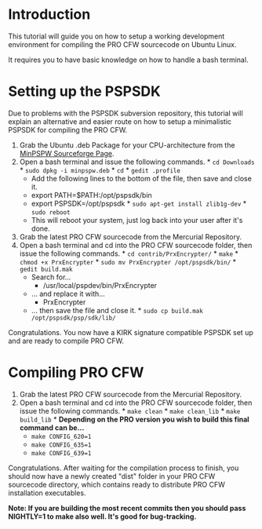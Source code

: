# Introduction #

This tutorial will guide you on how to setup a working development environment for compiling the PRO CFW sourcecode on Ubuntu Linux.

It requires you to have basic knowledge on how to handle a bash terminal.

# Setting up the PSPSDK #

Due to problems with the PSPSDK subversion repository, this tutorial will explain an alternative and easier route on how to setup a minimalistic PSPSDK for compiling the PRO CFW.

  1. Grab the Ubuntu .deb Package for your CPU-architecture from the [MinPSPW Sourceforge Page](http://sourceforge.net/projects/minpspw/).
  1. Open a bash terminal and issue the following commands.
    * `cd Downloads`
    * `sudo dpkg -i minpspw.deb`
    * `cd`
    * `gedit .profile`
      * Add the following lines to the bottom of the file, then save and close it.
      * export PATH=$PATH:/opt/pspsdk/bin
      * export PSPSDK=/opt/pspsdk
    * `sudo apt-get install zlib1g-dev`
    * `sudo reboot`
      * This will reboot your system, just log back into your user after it's done.
  1. Grab the latest PRO CFW sourcecode from the Mercurial Repository.
  1. Open a bash terminal and cd into the PRO CFW sourcecode folder, then issue the following commands.
    * `cd contrib/PrxEncrypter/`
    * `make`
    * `chmod +x PrxEncrypter`
    * `sudo mv PrxEncrypter /opt/pspsdk/bin/`
    * `gedit build.mak`
      * Search for...
        * /usr/local/pspdev/bin/PrxEncrypter
      * ... and replace it with...
        * PrxEncrypter
      * ... then save the file and close it.
    * `sudo cp build.mak /opt/pspsdk/psp/sdk/lib/`

Congratulations. You now have a KIRK signature compatible PSPSDK set up and are ready to compile PRO CFW.

# Compiling PRO CFW #

  1. Grab the latest PRO CFW sourcecode from the Mercurial Repository.
  1. Open a bash terminal and cd into the PRO CFW sourcecode folder, then issue the following commands.
    * `make clean`
    * `make clean_lib`
    * `make build_lib`
    * **Depending on the PRO version you wish to build this final command can be...**
      * `make CONFIG_620=1`
      * `make CONFIG_635=1`
      * `make CONFIG_639=1`

Congratulations. After waiting for the compilation process to finish, you should now have a newly created "dist" folder in your PRO CFW sourcecode directory, which contains ready to distribute PRO CFW installation executables.

**Note: If you are building the most recent commits then you should pass NIGHTLY=1 to make also well. It's good for bug-tracking.**